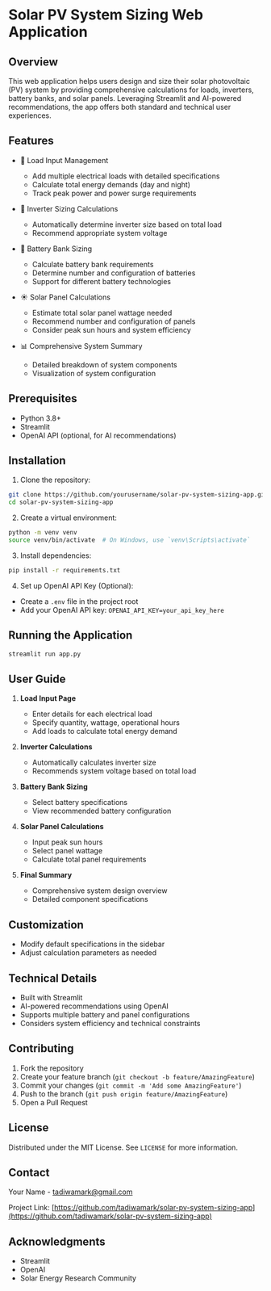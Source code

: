 # Solar PV System Sizing Web Application

## Overview
This web application helps users design and size their solar photovoltaic (PV) system by providing comprehensive calculations for loads, inverters, battery banks, and solar panels. Leveraging Streamlit and AI-powered recommendations, the app offers both standard and technical user experiences.

## Features
- 🔋 Load Input Management
  - Add multiple electrical loads with detailed specifications
  - Calculate total energy demands (day and night)
  - Track peak power and power surge requirements

- 🔌 Inverter Sizing Calculations
  - Automatically determine inverter size based on total load
  - Recommend appropriate system voltage

- 🔋 Battery Bank Sizing
  - Calculate battery bank requirements
  - Determine number and configuration of batteries
  - Support for different battery technologies

- ☀️ Solar Panel Calculations
  - Estimate total solar panel wattage needed
  - Recommend number and configuration of panels
  - Consider peak sun hours and system efficiency

- 📊 Comprehensive System Summary
  - Detailed breakdown of system components
  - Visualization of system configuration

## Prerequisites
- Python 3.8+
- Streamlit
- OpenAI API (optional, for AI recommendations)

## Installation

1. Clone the repository:
```bash
git clone https://github.com/yourusername/solar-pv-system-sizing-app.git
cd solar-pv-system-sizing-app
```

2. Create a virtual environment:
```bash
python -m venv venv
source venv/bin/activate  # On Windows, use `venv\Scripts\activate`
```

3. Install dependencies:
```bash
pip install -r requirements.txt
```

4. Set up OpenAI API Key (Optional):
- Create a `.env` file in the project root
- Add your OpenAI API key: `OPENAI_API_KEY=your_api_key_here`

## Running the Application
```bash
streamlit run app.py
```

## User Guide
1. **Load Input Page**
   - Enter details for each electrical load
   - Specify quantity, wattage, operational hours
   - Add loads to calculate total energy demand

2. **Inverter Calculations**
   - Automatically calculates inverter size
   - Recommends system voltage based on total load

3. **Battery Bank Sizing**
   - Select battery specifications
   - View recommended battery configuration

4. **Solar Panel Calculations**
   - Input peak sun hours
   - Select panel wattage
   - Calculate total panel requirements

5. **Final Summary**
   - Comprehensive system design overview
   - Detailed component specifications

## Customization
- Modify default specifications in the sidebar
- Adjust calculation parameters as needed

## Technical Details
- Built with Streamlit
- AI-powered recommendations using OpenAI
- Supports multiple battery and panel configurations
- Considers system efficiency and technical constraints

## Contributing
1. Fork the repository
2. Create your feature branch (`git checkout -b feature/AmazingFeature`)
3. Commit your changes (`git commit -m 'Add some AmazingFeature'`)
4. Push to the branch (`git push origin feature/AmazingFeature`)
5. Open a Pull Request

## License
Distributed under the MIT License. See `LICENSE` for more information.

## Contact
Your Name - tadiwamark@gmail.com

Project Link: [https://github.com/tadiwamark/solar-pv-system-sizing-app](https://github.com/tadiwamark/solar-pv-system-sizing-app)

## Acknowledgments
- Streamlit
- OpenAI
- Solar Energy Research Community
